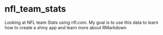 # nfl_team_stats
Looking at NFL team Stats using nfl.com.
My goal is to use this data to learn how to create a shiny app and learn more about RMarkdown
